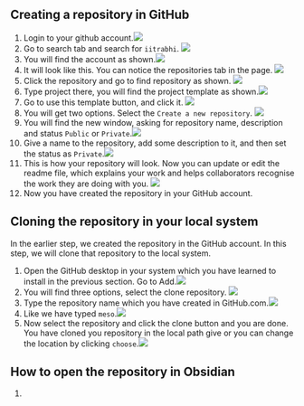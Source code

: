 ## Creating a repository in GitHub
1. Login to your github account.![](attachments/Screenshot%202024-03-16%20at%205.16.43%20AM.png)
2. Go to search tab and search for `iitrabhi`. ![](attachments/Screenshot%202024-03-16%20at%205.17.15%20AM.png)
3. You will find the account as shown.![](attachments/Screenshot%202024-03-16%20at%205.17.40%20AM%202.png)
4. It will look like this. You can notice the repositories tab in the page. ![](attachments/Screenshot%202024-03-16%20at%205.18.42%20AM.png)
5. Click the repository and go to find repository as shown. ![](attachments/Screenshot%202024-03-16%20at%205.19.03%20AM.png)
6. Type project there, you will find the project template as shown.![](attachments/Screenshot%202024-03-16%20at%205.19.31%20AM.png)
7. Go to use this template button, and click it. ![](attachments/Screenshot%202024-03-16%20at%205.19.47%20AM.png)
8. You will get two options. Select the `Create a new repository`. ![](attachments/Screenshot%202024-03-16%20at%205.43.06%20AM.png)
9. You will find the new window, asking for repository name, description and status `Public` or `Private`.![](attachments/Screenshot%202024-03-16%20at%205.20.02%20AM.png)
10. Give a name to the repository, add some description to it, and then set the status as `Private`.![](attachments/Screenshot%202024-03-16%20at%205.21.35%20AM.png)
11. This is how your repository will look. Now you can update or edit the readme file, which explains your work and helps collaborators recognise the work they are doing with you. ![](attachments/Screenshot%202024-03-16%20at%205.22.12%20AM.png)
12. Now you have created the repository in your GitHub account. 
## Cloning the repository in your local system
In the earlier step, we created the repository in the GitHub account. In this step, we will clone that repository to the local system.
1. Open the GitHub desktop in your system which you have learned to install in the previous section. Go to Add.![](attachments/Screenshot%202024-03-16%20at%205.24.00%20AM.png)
2. You will find three options, select the clone repository. ![](attachments/Screenshot%202024-03-16%20at%205.24.16%20AM.png)
3. Type the repository name which you have created in GitHub.com.![](attachments/Screenshot%202024-03-16%20at%205.24.28%20AM.png)
4. Like we have typed `meso`.![](attachments/Screenshot%202024-03-16%20at%205.24.44%20AM.png)
5. Now select the repository and click the clone button and you are done. You have cloned you repository in the local path give or you can change the location by clicking `choose`.![](attachments/Screenshot%202024-03-16%20at%205.24.44%20AM%201.png)
## How to open the repository in Obsidian
1. 